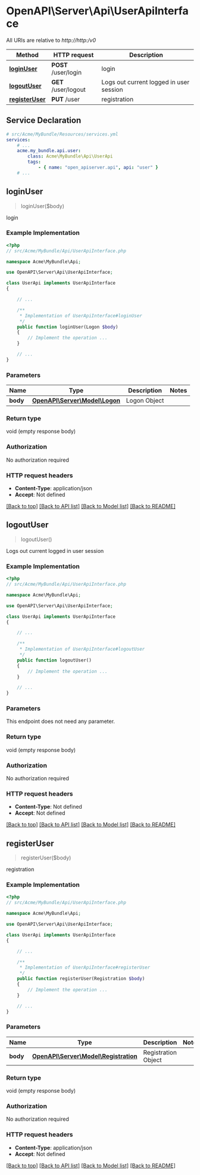 # OpenAPI\Server\Api\UserApiInterface

All URIs are relative to *http://http:/v0*

Method | HTTP request | Description
------------- | ------------- | -------------
[**loginUser**](UserApiInterface.md#loginUser) | **POST** /user/login | login
[**logoutUser**](UserApiInterface.md#logoutUser) | **GET** /user/logout | Logs out current logged in user session
[**registerUser**](UserApiInterface.md#registerUser) | **PUT** /user | registration


## Service Declaration
```yaml
# src/Acme/MyBundle/Resources/services.yml
services:
    # ...
    acme.my_bundle.api.user:
        class: Acme\MyBundle\Api\UserApi
        tags:
            - { name: "open_apiserver.api", api: "user" }
    # ...
```

## **loginUser**
> loginUser($body)

login

### Example Implementation
```php
<?php
// src/Acme/MyBundle/Api/UserApiInterface.php

namespace Acme\MyBundle\Api;

use OpenAPI\Server\Api\UserApiInterface;

class UserApi implements UserApiInterface
{

    // ...

    /**
     * Implementation of UserApiInterface#loginUser
     */
    public function loginUser(Logon $body)
    {
        // Implement the operation ...
    }

    // ...
}
```

### Parameters

Name | Type | Description  | Notes
------------- | ------------- | ------------- | -------------
 **body** | [**OpenAPI\Server\Model\Logon**](../Model/Logon.md)| Logon Object |

### Return type

void (empty response body)

### Authorization

No authorization required

### HTTP request headers

 - **Content-Type**: application/json
 - **Accept**: Not defined

[[Back to top]](#) [[Back to API list]](../../README.md#documentation-for-api-endpoints) [[Back to Model list]](../../README.md#documentation-for-models) [[Back to README]](../../README.md)

## **logoutUser**
> logoutUser()

Logs out current logged in user session

### Example Implementation
```php
<?php
// src/Acme/MyBundle/Api/UserApiInterface.php

namespace Acme\MyBundle\Api;

use OpenAPI\Server\Api\UserApiInterface;

class UserApi implements UserApiInterface
{

    // ...

    /**
     * Implementation of UserApiInterface#logoutUser
     */
    public function logoutUser()
    {
        // Implement the operation ...
    }

    // ...
}
```

### Parameters
This endpoint does not need any parameter.

### Return type

void (empty response body)

### Authorization

No authorization required

### HTTP request headers

 - **Content-Type**: Not defined
 - **Accept**: Not defined

[[Back to top]](#) [[Back to API list]](../../README.md#documentation-for-api-endpoints) [[Back to Model list]](../../README.md#documentation-for-models) [[Back to README]](../../README.md)

## **registerUser**
> registerUser($body)

registration

### Example Implementation
```php
<?php
// src/Acme/MyBundle/Api/UserApiInterface.php

namespace Acme\MyBundle\Api;

use OpenAPI\Server\Api\UserApiInterface;

class UserApi implements UserApiInterface
{

    // ...

    /**
     * Implementation of UserApiInterface#registerUser
     */
    public function registerUser(Registration $body)
    {
        // Implement the operation ...
    }

    // ...
}
```

### Parameters

Name | Type | Description  | Notes
------------- | ------------- | ------------- | -------------
 **body** | [**OpenAPI\Server\Model\Registration**](../Model/Registration.md)| Registration Object |

### Return type

void (empty response body)

### Authorization

No authorization required

### HTTP request headers

 - **Content-Type**: application/json
 - **Accept**: Not defined

[[Back to top]](#) [[Back to API list]](../../README.md#documentation-for-api-endpoints) [[Back to Model list]](../../README.md#documentation-for-models) [[Back to README]](../../README.md)

